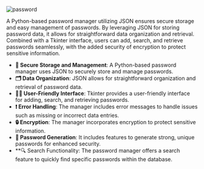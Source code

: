 ![password](https://github.com/user-attachments/assets/633c7d59-c24d-450c-a2b1-34993dbd378b)

A Python-based password manager utilizing JSON ensures secure storage and easy management of passwords.
By leveraging JSON for storing password data, it allows for straightforward data organization and retrieval.
Combined with a Tkinter interface, users can add, search, and retrieve passwords seamlessly, 
with the added security of encryption to protect sensitive information.

- **🔐 Secure Storage and Management**: A Python-based password manager uses JSON to securely store and manage passwords.
- **🗂️ Data Organization**: JSON allows for straightforward organization and retrieval of password data.
- **👨‍💻 User-Friendly Interface**: Tkinter provides a user-friendly interface for adding, search, and retrieving passwords.
- **❗ Error Handling**: The manager includes error messages to handle issues such as missing or incorrect data entries.
- **🔒 Encryption**: The manager incorporates encryption to protect sensitive information.
- **🔑 Password Generation**: It includes features to generate strong, unique passwords for enhanced security.
- **🔍 Search Functionality: The password manager offers a search feature to quickly find specific passwords within the database.

 
